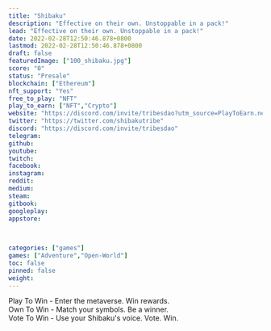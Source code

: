 ```yaml
---
title: "Shibaku"
description: "Effective on their own. Unstoppable in a pack!"
lead: "Effective on their own. Unstoppable in a pack!"
date: 2022-02-28T12:50:46.878+0800
lastmod: 2022-02-28T12:50:46.878+0800
draft: false
featuredImage: ["100_shibaku.jpg"]
score: "0"
status: "Presale"
blockchain: ["Ethereum"]
nft_support: "Yes"
free_to_play: "NFT"
play_to_earn: ["NFT","Crypto"]
website: "https://discord.com/invite/tribesdao?utm_source=PlayToEarn.net&utm_medium=organic&utm_campaign=gamepage"
twitter: "https://twitter.com/shibakutribe"
discord: "https://discord.com/invite/tribesdao"
telegram: 
github: 
youtube: 
twitch: 
facebook: 
instagram: 
reddit: 
medium: 
steam: 
gitbook: 
googleplay: 
appstore: 

  
    
categories: ["games"]
games: ["Adventure","Open-World"]
toc: false
pinned: false
weight: 
---
```

Play To Win - Enter the metaverse. Win rewards.<br> Own To Win - Match your symbols. Be a winner.<br> Vote To Win - Use your Shibaku's voice. Vote. Win.